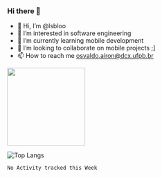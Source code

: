 ### Hi there 👋

<!--
**lsbloo/lsbloo** is a ✨ _special_ ✨ repository because its `README.md` (this file) appears on your GitHub profile.

Here are some ideas to get you started:
-->

- 👋 Hi, I’m @lsbloo
- 👀 I’m interested in software engineering
- 🌱 I’m currently learning mobile development
- 💞️ I’m looking to collaborate on mobile projects ;]
- 📫 How to reach me osvaldo.airon@dcx.ufpb.br

<img height="180em" src="https://github-readme-stats.vercel.app/api?username=lsbloo&show_icons=true&hide_border=true&&count_private=false&include_all_commits=true"/>

![Top Langs](https://github-readme-stats.vercel.app/api/top-langs/?username=lsbloo&theme=tokyonight&hide=html,javascript,c,C++,css)

<!--START_SECTION:waka-->
```text
No Activity tracked this Week
```
<!--END_SECTION:waka-->
